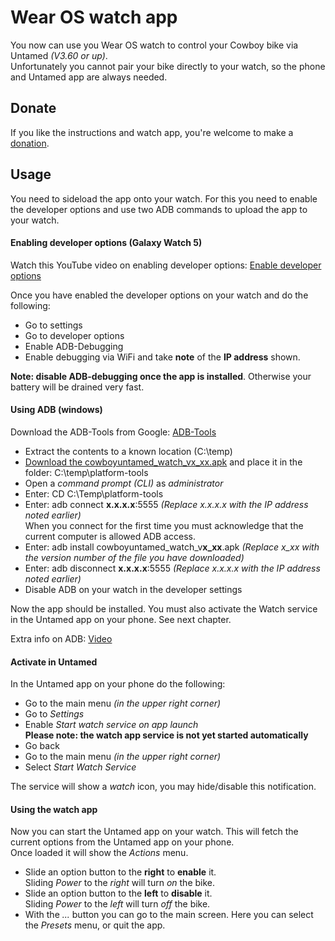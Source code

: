 # Wear OS watch app

You now can use you Wear OS watch to control your Cowboy bike via Untamed *(V3.60 or up)*.<br>
Unfortunately you cannot pair your bike directly to your watch, so the phone and Untamed app are always needed.

## Donate
If you like the instructions and watch app, you're welcome to make a [donation](https://github.com/Imaginous/Cowboy_Untamed/blob/main/README.md#donate). 

## Usage

You need to sideload the app onto your watch. 
For this you need to enable the developer options and use two ADB commands to upload the app to your watch.

#### Enabling developer options (Galaxy Watch 5)
Watch this YouTube video on enabling developer options: [Enable developer options](https://www.youtube.com/watch?v=i4VtRxtBLrM)

Once you have enabled the developer options on your watch and do the following:
- Go to settings
- Go to developer options
- Enable ADB-Debugging
- Enable debugging via WiFi and take **note** of the **IP address** shown.

**Note: disable ADB-debugging once the app is installed**. Otherwise your battery will be drained very fast.

#### Using ADB (windows)
Download the ADB-Tools from Google: [ADB-Tools](https://developer.android.com/studio/releases/platform-tools)

- Extract the contents to a known location (C:\temp)
- [Download the cowboyuntamed_watch_vx_xx.apk](https://github.com/Imaginous/Cowboy_Untamed/releases/latest) and place it in the folder: C:\temp\platform-tools
- Open a *command prompt (CLI)* as *administrator*
- Enter: CD C:\Temp\platform-tools
- Enter: adb connect **x.x.x.x**:5555 *(Replace x.x.x.x with the IP address noted earlier)*<br>
When you connect for the first time you must acknowledge that the current computer is allowed ADB access.
- Enter: adb install cowboyuntamed_watch_v**x_xx**.apk *(Replace x_xx with the version number of the file you have downloaded)*
- Enter: adb disconnect **x.x.x.x**:5555 *(Replace x.x.x.x with the IP address noted earlier)*
- Disable ADB on your watch in the developer settings 

Now the app should be installed. You must also activate the Watch service in the Untamed app on your phone. See next chapter.

Extra info on ADB: [Video](https://www.youtube.com/watch?v=WDboArbdFIo)

#### Activate in Untamed
In the Untamed app on your phone do the following:
- Go to the main menu *(in the upper right corner)*
- Go to *Settings*
- Enable *Start watch service on app launch*<br>**Please note: the watch app service is not yet started automatically**
- Go back
- Go to the main menu *(in the upper right corner)*
- Select *Start Watch Service*

The service will show a *watch* icon, you may hide/disable this notification.

#### Using the watch app
Now you can start the Untamed app on your watch. This will fetch the current options from the Untamed app on your phone.<br>
Once loaded it will show the *Actions*  menu.
- Slide an option button to the **right** to **enable** it.<br>Sliding *Power* to the *right* will turn *on* the bike.
- Slide an option button to the **left** to **disable** it.<br>Sliding *Power* to the *left* will turn *off* the bike.
- With the *...* button you can go to the main screen. Here you can select the *Presets* menu, or quit the app.

